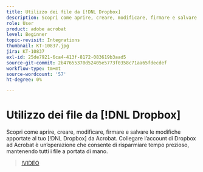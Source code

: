 ```yaml
---
title: Utilizzo dei file da [!DNL Dropbox]
description: Scopri come aprire, creare, modificare, firmare e salvare le modifiche apportate al tuo [!DNL Dropbox] file da Acrobat
role: User
product: adobe acrobat
level: Beginner
topic-revisit: Integrations
thumbnail: KT-10837.jpg
jira: KT-10837
exl-id: 25de7921-6ca4-413f-8172-083619b3aad5
source-git-commit: 2b47655370d52405e5773f0358c71aa65fdecdef
workflow-type: tm+mt
source-wordcount: '57'
ht-degree: 0%

---
```


# Utilizzo dei file da [!DNL Dropbox]

Scopri come aprire, creare, modificare, firmare e salvare le modifiche apportate al tuo [!DNL Dropbox] da Acrobat. Collegare l’account di Dropbox ad Acrobat è un’operazione che consente di risparmiare tempo prezioso, mantenendo tutti i file a portata di mano.

>[!VIDEO](https://video.tv.adobe.com/v/3409411?quality=12&learn=on&hidetitle=true)

